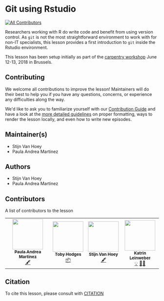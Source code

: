 # Git using Rstudio
<!-- ALL-CONTRIBUTORS-BADGE:START - Do not remove or modify this section -->
[![All Contributors](https://img.shields.io/badge/all_contributors-4-orange.svg?style=flat-square)](#contributors-)
<!-- ALL-CONTRIBUTORS-BADGE:END -->

Researchers working with R do write code and benefit from using version control. As `git` is not the most straightforward environment to work with for non-IT specialists, this lesson provides a first introduction to `git` inside the Rstudio environment. 

This lesson has been setup initially as part of the [carpentry workshop](https://inbo.github.io/2018-06-12-bru-datacarpentry-inbo-elixir/) June 12-13, 2018 in Brussels.

## Contributing

We welcome all contributions to improve the lesson! Maintainers will do their best to help you if you have any questions, concerns, or experience any difficulties along the way.

We'd like to ask you to familiarize yourself with our [Contribution Guide](CONTRIBUTING.md) and have a look at the [more detailed guidelines][lesson-example] on proper formatting, ways to render the lesson locally, and even
how to write new episodes.

## Maintainer(s)

* Stijn Van Hoey
* Paula Andrea Martinez

## Authors

* Stijn Van Hoey
* Paula Andrea Martinez

## Contributors

A list of contributors to the lesson
<!-- ALL-CONTRIBUTORS-LIST:START - Do not remove or modify this section -->
<!-- prettier-ignore-start -->
<!-- markdownlint-disable -->
<table>
  <tr>
    <td align="center"><a href="https://github.com/orchid00"><img src="https://avatars.githubusercontent.com/u/9795785?v=4?s=100" width="100px;" alt=""/><br /><sub><b>Paula Andrea Martinez</b></sub></a><br /><a href="#content-orchid00" title="Content">🖋</a></td>
    <td align="center"><a href="https://tbyhdgs.info"><img src="https://avatars.githubusercontent.com/u/9694524?v=4?s=100" width="100px;" alt=""/><br /><sub><b>Toby Hodges</b></sub></a><br /><a href="#platform-tobyhodges" title="Packaging/porting to new platform">📦</a></td>
    <td align="center"><a href="https://github.com/stijnvanhoey"><img src="https://avatars.githubusercontent.com/u/754862?v=4?s=100" width="100px;" alt=""/><br /><sub><b>Stijn Van Hoey</b></sub></a><br /><a href="#content-stijnvanhoey" title="Content">🖋</a></td>
    <td align="center"><a href="https://github.com/katrinleinweber"><img src="https://avatars.githubusercontent.com/u/9948149?v=4?s=100" width="100px;" alt=""/><br /><sub><b>Katrin Leinweber</b></sub></a><br /><a href="#example-katrinleinweber" title="Examples">💡</a> <a href="#mentoring-katrinleinweber" title="Mentoring">🧑‍🏫</a></td>
  </tr>
</table>

<!-- markdownlint-restore -->
<!-- prettier-ignore-end -->

<!-- ALL-CONTRIBUTORS-LIST:END -->

## Citation

To cite this lesson, please consult with [CITATION](CITATION)

[lesson-example]: https://swcarpentry.github.io/lesson-example
